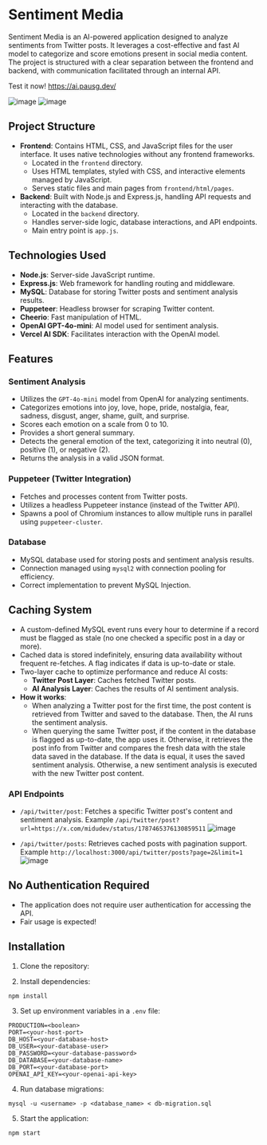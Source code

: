 # Sentiment Media
Sentiment Media is an AI-powered application designed to analyze sentiments from Twitter posts. It leverages a cost-effective and fast AI model to categorize and score emotions present in social media content. The project is structured with a clear separation between the frontend and backend, with communication facilitated through an internal API.

Test it now!
https://ai.pausg.dev/

![image](https://github.com/user-attachments/assets/84c0e1a2-cfdc-451b-a8c1-2bde1b6b267b)
![image](https://github.com/user-attachments/assets/874116f2-c6f1-4b42-b4c3-1d022a133414)

## Project Structure
- **Frontend**: Contains HTML, CSS, and JavaScript files for the user interface. It uses native technologies without any frontend frameworks.
  - Located in the `frontend` directory.
  - Uses HTML templates, styled with CSS, and interactive elements managed by JavaScript.
  - Serves static files and main pages from `frontend/html/pages`.
- **Backend**: Built with Node.js and Express.js, handling API requests and interacting with the database.
  - Located in the `backend` directory.
  - Handles server-side logic, database interactions, and API endpoints.
  - Main entry point is `app.js`.

## Technologies Used
- **Node.js**: Server-side JavaScript runtime.
- **Express.js**: Web framework for handling routing and middleware.
- **MySQL**: Database for storing Twitter posts and sentiment analysis results.
- **Puppeteer**: Headless browser for scraping Twitter content.
- **Cheerio**: Fast manipulation of HTML.
- **OpenAI GPT-4o-mini**: AI model used for sentiment analysis.
- **Vercel AI SDK**: Facilitates interaction with the OpenAI model.

## Features
### Sentiment Analysis
- Utilizes the `GPT-4o-mini` model from OpenAI for analyzing sentiments.
- Categorizes emotions into joy, love, hope, pride, nostalgia, fear, sadness, disgust, anger, shame, guilt, and surprise.
- Scores each emotion on a scale from 0 to 10.
- Provides a short general summary.
- Detects the general emotion of the text, categorizing it into neutral (0), positive (1), or negative (2).
- Returns the analysis in a valid JSON format.

### Puppeteer (Twitter Integration)
- Fetches and processes content from Twitter posts.
- Utilizes a headless Puppeteer instance (instead of the Twitter API).
- Spawns a pool of Chromium instances to allow multiple runs in parallel using `puppeteer-cluster`.

### Database
- MySQL database used for storing posts and sentiment analysis results.
- Connection managed using `mysql2` with connection pooling for efficiency.
- Correct implementation to prevent MySQL Injection.

## Caching System
- A custom-defined MySQL event runs every hour to determine if a record must be flagged as stale (no one checked a specific post in a day or more).
- Cached data is stored indefinitely, ensuring data availability without frequent re-fetches. A flag indicates if data is up-to-date or stale.
- Two-layer cache to optimize performance and reduce AI costs:
  - **Twitter Post Layer**: Caches fetched Twitter posts.
  - **AI Analysis Layer**: Caches the results of AI sentiment analysis.
- **How it works**:
  - When analyzing a Twitter post for the first time, the post content is retrieved from Twitter and saved to the database. Then, the AI runs the sentiment analysis.
  - When querying the same Twitter post, if the content in the database is flagged as up-to-date, the app uses it. Otherwise, it retrieves the post info from Twitter and compares the fresh data with the stale data saved in the database. If the data is equal, it uses the saved sentiment analysis. Otherwise, a new sentiment analysis is executed with the new Twitter post content.

### API Endpoints
- `/api/twitter/post`: Fetches a specific Twitter post's content and sentiment analysis. Example `/api/twitter/post?url=https://x.com/midudev/status/1787465376130859511`
![image](https://github.com/user-attachments/assets/51ee18f8-a554-4995-894f-4194d5ba9e3d)

- `/api/twitter/posts`: Retrieves cached posts with pagination support. Example `http://localhost:3000/api/twitter/posts?page=2&limit=1`
![image](https://github.com/user-attachments/assets/3244537c-2f95-4ae4-86c2-5dc0c01caae1)

## No Authentication Required
- The application does not require user authentication for accessing the API.
- Fair usage is expected!

## Installation
1. Clone the repository:

2. Install dependencies:
  ```
  npm install
  ```

3. Set up environment variables in a `.env` file:
  ```
  PRODUCTION=<boolean>
  PORT=<your-host-port>
  DB_HOST=<your-database-host>
  DB_USER=<your-database-user>
  DB_PASSWORD=<your-database-password>
  DB_DATABASE=<your-database-name>
  DB_PORT=<your-database-port>
  OPENAI_API_KEY=<your-openai-api-key>
  ```

4. Run database migrations:
  ```
  mysql -u <username> -p <database_name> < db-migration.sql
  ```

5. Start the application:
  ```
  npm start
  ```
